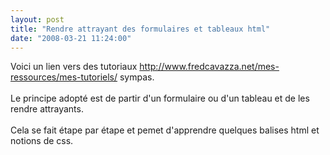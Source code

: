 ```yaml
---
layout: post
title: "Rendre attrayant des formulaires et tableaux html"
date: "2008-03-21 11:24:00"
---
```

Voici un lien vers des tutoriaux <a href="http://www.fredcavazza.net/mes-ressources/mes-tutoriels/">http://www.fredcavazza.net/mes-ressources/mes-tutoriels/</a> sympas.<br /><br />Le principe adopté est de partir d'un formulaire ou d'un tableau et de les rendre attrayants.<br /><br />Cela se fait étape par étape et pemet d'apprendre quelques balises html et notions de css.
